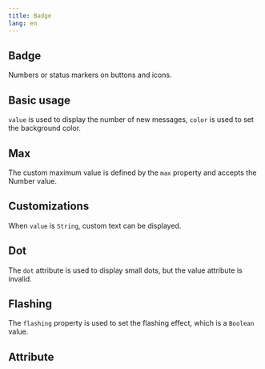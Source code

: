 ```yaml
---
title: Badge
lang: en
---
```


<script setup lang="ts">
  import props from "../../../example/badge/description/en-props.ts";
</script>


## Badge

Numbers or status markers on buttons and icons.

## Basic usage

```value``` is used to display the number of new messages, ```color``` is used to set the background color.
<demo src="../../../example/badge/base.vue"></demo>


## Max

The custom maximum value is defined by the ```max``` property and accepts the Number value.
<demo src="../../../example/badge/max.vue"></demo>


## Customizations

When ```value``` is ```String```, custom text can be displayed.

<demo src="../../../example/badge/custom.vue"></demo>

## Dot

The ```dot``` attribute is used to display small dots, but the value attribute is invalid.
<demo src="../../../example/badge/dot.vue"></demo>

## Flashing

The ```flashing``` property is used to set the flashing effect, which is a ```Boolean``` value.

<demo src="../../../example/badge/flashing.vue"></demo>

## Attribute
<table-block type="propsZh" :data="props"></table-block>


